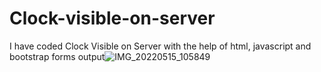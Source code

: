 # Clock-visible-on-server
I have coded Clock Visible on Server with the help of html, javascript and bootstrap forms
output![IMG_20220515_105849](https://user-images.githubusercontent.com/105551917/168458914-5ae4e257-fc15-4b7c-8be3-eac8ae0d6d88.jpg)
